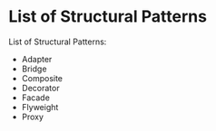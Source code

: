 # List of Structural Patterns

List of Structural Patterns:

- Adapter
- Bridge
- Composite
- Decorator
- Facade
- Flyweight
- Proxy
